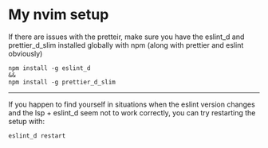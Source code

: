 # My nvim setup

If there are issues with the pretteir, make sure you have the eslint_d and prettier_d_slim installed globally with npm (along with prettier and eslint obviously)

```
npm install -g eslint_d
&&
npm install -g prettier_d_slim
```

---

If you happen to find yourself in situations when the eslint version changes and the lsp + eslint_d seem not to work correctly, you can try restarting the setup with:

```bash
eslint_d restart
```
